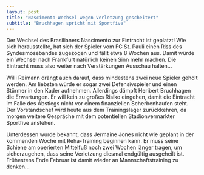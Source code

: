 ```yaml
---
layout: post
title: "Nascimento-Wechsel wegen Verletzung gescheitert"
subtitle: "Bruchhagen spricht mit Sportfive"
---
```


Der Wechsel des Brasilianers Nascimento zur Eintracht ist geplatzt! Wie sich herausstellte, hat sich der Spieler vom FC St. Pauli einen Riss des Syndesmosebandes zugezogen und fällt etwa 8 Wochen aus. Damit würde ein Wechsel nach Frankfurt natürlich keinen Sinn mehr machen. Die Eintracht muss also weiter nach Verstärkungen Ausschau halten...

Willi Reimann drängt auch darauf, dass mindestens zwei neue Spieler geholt werden. Am liebsten würde er sogar zwei Defensivspieler und einen Stürmer in den Kader aufnehmen. Allerdings dämpft Heribert Bruchhagen die Erwartungen. Er will kein zu großes Risiko eingehen, damit die Eintracht im Falle des Abstiegs nicht vor einem finanziellen Scherbenhaufen steht. Der Vorstandschef wird heute aus dem Trainingslager zurückkehren, da morgen weitere Gespräche mit dem potentiellen Stadionvermarkter Sportfive anstehen.

Unterdessen wurde bekannt, dass Jermaine Jones nicht wie geplant in der kommenden Woche mit Reha-Training beginnen kann. Er muss seine Schiene am operierten Mittelfuß noch zwei Wochen länger tragen, um sicherzugehen, dass seine Verletzung diesmal endgültig ausgeheilt ist. Frühestens Ende Februar ist damit wieder an Mannschaftstraining zu denken...
